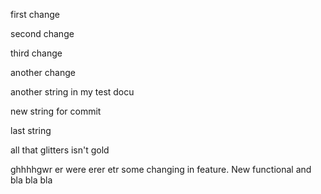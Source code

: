 first change

second change

third change

another change


another string in my test docu

new string for commit

last string 

all that glitters isn't gold


ghhhhgwr er were erer etr 
some changing in feature. New functional and bla bla bla


